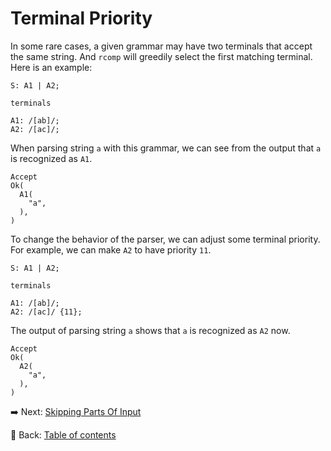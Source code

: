 # Terminal Priority

In some rare cases, a given grammar may have two terminals that accept the same string.
And `rcomp` will greedily select the first matching terminal.
Here is an example:

```text
S: A1 | A2;

terminals

A1: /[ab]/;
A2: /[ac]/;
```

When parsing string `a` with this grammar, we can see from the output that `a` is recognized as `A1`.

```text
Accept
Ok(
  A1(
    "a",
  ),
)
```

To change the behavior of the parser, we can adjust some terminal priority.
For example, we can make `A2` to have priority `11`.

```text
S: A1 | A2;

terminals

A1: /[ab]/;
A2: /[ac]/ {11};
```

The output of parsing string `a` shows that `a` is recognized as `A2` now.

```text
Accept
Ok(
  A2(
    "a",
  ),
)
```

:arrow_right:  Next: [Skipping Parts Of Input](./skipping_parts_of_input.md)

:blue_book: Back: [Table of contents](./../README.md)

